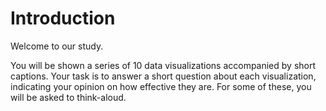 # Introduction

Welcome to our study.

You will be shown a series of 10 data visualizations accompanied by short captions.
Your task is to answer a short question about each visualization, indicating your opinion on how effective they are. For some of these, you will be asked to think-aloud. 